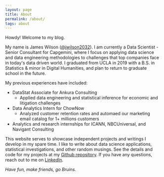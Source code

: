 ```yaml
---
layout: page
title: About
permalink: /about/
tags: about
---
```


Howdy! Welcome to my blog. 

My name is James Wilson ([@jwilson2032](https://twitter.com/jwilson2032)). I am currently a Data Scientist - Senior Consultant for Capgemini, where I focus on applying data science and data engineering methodologies to challenges that top companies face in today's data driven world. I graduated from UCLA in 2019 with a B.S. in Statistics & minor in Digital Humanities, and plan to return to graduate school in the future. 

My previous experiences have included:
- DataStat Associate for Ankura Consulting 
    - Applied data engineering and statistical inference for economic and litigation challenges
- Data Analytics Intern for ChowNow
    - Analyzed customer retention rates and automaed our marketing email catalog for 1+ millions customers
- Analytics and research internships for ICANN, NBCUniversal, and Navigant Consulting

This website serves to showcase independent projects and writings I develop in my spare time. I like to write about data science applications, statistical investigations, and other random musings. See the details and code for my projects at my [Github repository](https://github.com/JamesWWilson). If you have any questions, reach out to me on [LinkedIn](https://www.linkedin.com/in/james-wesley-wilson/).

*Have fun, make friends, go Bruins.*
